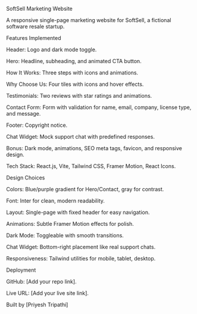 SoftSell Marketing Website

A responsive single-page marketing website for SoftSell, a fictional software resale startup.

Features Implemented





Header: Logo and dark mode toggle.



Hero: Headline, subheading, and animated CTA button.



How It Works: Three steps with icons and animations.



Why Choose Us: Four tiles with icons and hover effects.



Testimonials: Two reviews with star ratings and animations.



Contact Form: Form with validation for name, email, company, license type, and message.



Footer: Copyright notice.



Chat Widget: Mock support chat with predefined responses.



Bonus: Dark mode, animations, SEO meta tags, favicon, and responsive design.



Tech Stack: React.js, Vite, Tailwind CSS, Framer Motion, React Icons.

Design Choices





Colors: Blue/purple gradient for Hero/Contact, gray for contrast.



Font: Inter for clean, modern readability.



Layout: Single-page with fixed header for easy navigation.



Animations: Subtle Framer Motion effects for polish.



Dark Mode: Toggleable with smooth transitions.



Chat Widget: Bottom-right placement like real support chats.



Responsiveness: Tailwind utilities for mobile, tablet, desktop.

Deployment





GitHub: [Add your repo link].



Live URL: [Add your live site link].



Built by [Priyesh Tripathi]